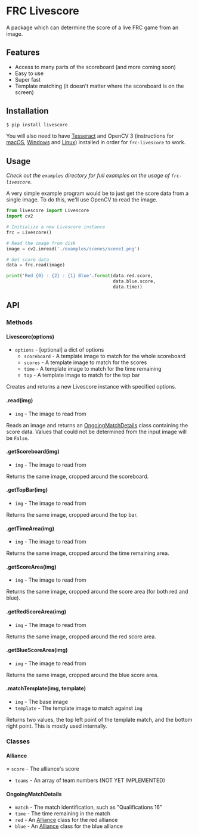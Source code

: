 # FRC Livescore

A package which can determine the score of a live FRC game from an image.

## Features

- Access to many parts of the scoreboard (and more coming soon)
- Easy to use
- Super fast
- Template matching (it doesn't matter where the scoreboard is on the screen)

## Installation

```bash
$ pip install livescore
```

You will also need to have [Tesseract](https://github.com/tesseract-ocr/tesseract/wiki#installation)
and OpenCV 3 (instructions for
[macOS](http://www.pyimagesearch.com/2016/12/19/install-opencv-3-on-macos-with-homebrew-the-easy-way/),
[Windows](http://docs.opencv.org/3.2.0/d5/de5/tutorial_py_setup_in_windows.html) and
[Linux](http://docs.opencv.org/3.2.0/d7/d9f/tutorial_linux_install.html))
installed in order for `frc-livescore` to work.

## Usage

*Check out the `examples` directory for full examples on the usage of
`frc-livescore`.*

A very simple example program would be to just get the score data from a single
image. To do this, we'll use OpenCV to read the image.

```python
from livescore import Livescore
import cv2

# Initialize a new Livescore instance
frc = Livescore()

# Read the image from disk
image = cv2.imread('./examples/scenes/scene1.png')

# Get score data
data = frc.read(image)

print('Red {0} : {2} : {1} Blue'.format(data.red.score,
                                        data.blue.score,
                                        data.time))
```

## API

### Methods

#### Livescore(options)

- `options` - [optional] a dict of options
    - `scoreboard` - A template image to match for the whole scoreboard
    - `scores` - A template image to match for the scores
    - `time` - A template image to match for the time remaining
    - `top` - A template image to match for the top bar

Creates and returns a new Livescore instance with specified options.

#### .read(img)

- `img` - The image to read from

Reads an image and returns an [OngoingMatchDetails](#ongoingmatchdetails) class
containing the score data. Values that could not be determined from the input
image will be `False`.

#### .getScoreboard(img)

- `img` - The image to read from

Returns the same image, cropped around the scoreboard.

#### .getTopBar(img)

- `img` - The image to read from

Returns the same image, cropped around the top bar.

#### .getTimeArea(img)

- `img` - The image to read from

Returns the same image, cropped around the time remaining area.

#### .getScoreArea(img)

- `img` - The image to read from

Returns the same image, cropped around the score area (for both red and blue).

#### .getRedScoreArea(img)

- `img` - The image to read from

Returns the same image, cropped around the red score area.

#### .getBlueScoreArea(img)

- `img` - The image to read from

Returns the same image, cropped around the blue score area.

#### .matchTemplate(img, template)

- `img` - The base image
- `template` - The template image to match against `img`

Returns two values, the top left point of the template match, and the bottom
right point. This is mostly used internally.

### Classes

#### Alliance

= `score` - The alliance's score
- `teams` - An array of team numbers (NOT YET IMPLEMENTED)

#### OngoingMatchDetails

- `match` - The match identification, such as "Qualifications 16"
- `time` - The time remaining in the match
- `red` - An [Alliance](#alliance) class for the red alliance
- `blue` - An [Alliance](#alliance) class for the blue alliance

<!--
#### CompletedMatchDetails

- `match` - The match identification, such as "Qualifications 16"
- `winner` - A string containing the match winner; either "red" or "blue"
- `red` - An [Alliance](#alliance) class for the red alliance
- `blue` - An [Alliance](#alliance) class for the blue alliance
-->
